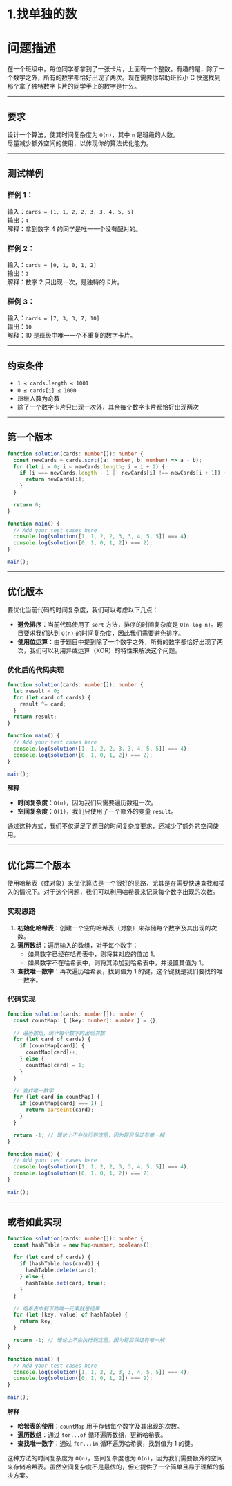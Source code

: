 # 1.找单独的数

# 问题描述

在一个班级中，每位同学都拿到了一张卡片，上面有一个整数。有趣的是，除了一个数字之外，所有的数字都恰好出现了两次。现在需要你帮助班长小 C 快速找到那个拿了独特数字卡片的同学手上的数字是什么。

---

## 要求

设计一个算法，使其时间复杂度为 `O(n)`，其中 `n` 是班级的人数。  
尽量减少额外空间的使用，以体现你的算法优化能力。

---

## 测试样例

### 样例 1：

输入：`cards = [1, 1, 2, 2, 3, 3, 4, 5, 5]`  
输出：`4`  
解释：拿到数字 4 的同学是唯一一个没有配对的。

### 样例 2：

输入：`cards = [0, 1, 0, 1, 2]`  
输出：`2`  
解释：数字 2 只出现一次，是独特的卡片。

### 样例 3：

输入：`cards = [7, 3, 3, 7, 10]`  
输出：`10`  
解释：10 是班级中唯一一个不重复的数字卡片。

---

## 约束条件

- `1 ≤ cards.length ≤ 1001`
- `0 ≤ cards[i] ≤ 1000`
- 班级人数为奇数
- 除了一个数字卡片只出现一次外，其余每个数字卡片都恰好出现两次

---

## 第一个版本

```typescript
function solution(cards: number[]): number {
  const newCards = cards.sort((a: number, b: number) => a - b);
  for (let i = 0; i < newCards.length; i = i + 2) {
    if (i === newCards.length - 1 || newCards[i] !== newCards[i + 1]) {
      return newCards[i];
    }
  }

  return 0;
}

function main() {
  // Add your test cases here
  console.log(solution([1, 1, 2, 2, 3, 3, 4, 5, 5]) === 4);
  console.log(solution([0, 1, 0, 1, 2]) === 2);
}

main();
```

---

## 优化版本

要优化当前代码的时间复杂度，我们可以考虑以下几点：

- **避免排序**：当前代码使用了 `sort` 方法，排序的时间复杂度是 `O(n log n)`。题目要求我们达到 `O(n)` 的时间复杂度，因此我们需要避免排序。
- **使用位运算**：由于题目中提到除了一个数字之外，所有的数字都恰好出现了两次，我们可以利用异或运算（XOR）的特性来解决这个问题。

### 优化后的代码实现

```typescript
function solution(cards: number[]): number {
  let result = 0;
  for (let card of cards) {
    result ^= card;
  }
  return result;
}

function main() {
  // Add your test cases here
  console.log(solution([1, 1, 2, 2, 3, 3, 4, 5, 5]) === 4);
  console.log(solution([0, 1, 0, 1, 2]) === 2);
}

main();
```

**解释**

- **时间复杂度**：`O(n)`，因为我们只需要遍历数组一次。
- **空间复杂度**：`O(1)`，我们只使用了一个额外的变量 `result`。

通过这种方式，我们不仅满足了题目的时间复杂度要求，还减少了额外的空间使用。

---

## 优化第二个版本

使用哈希表（或对象）来优化算法是一个很好的思路，尤其是在需要快速查找和插入的情况下。对于这个问题，我们可以利用哈希表来记录每个数字出现的次数。

### 实现思路

1. **初始化哈希表**：创建一个空的哈希表（对象）来存储每个数字及其出现的次数。
2. **遍历数组**：遍历输入的数组，对于每个数字：
   - 如果数字已经在哈希表中，则将其对应的值加 1。
   - 如果数字不在哈希表中，则将其添加到哈希表中，并设置其值为 1。
3. **查找唯一数字**：再次遍历哈希表，找到值为 1 的键，这个键就是我们要找的唯一数字。

### 代码实现

```typescript
function solution(cards: number[]): number {
  const countMap: { [key: number]: number } = {};

  // 遍历数组，统计每个数字的出现次数
  for (let card of cards) {
    if (countMap[card]) {
      countMap[card]++;
    } else {
      countMap[card] = 1;
    }
  }

  // 查找唯一数字
  for (let card in countMap) {
    if (countMap[card] === 1) {
      return parseInt(card);
    }
  }

  return -1; // 理论上不会执行到这里，因为题目保证有唯一解
}

function main() {
  // Add your test cases here
  console.log(solution([1, 1, 2, 2, 3, 3, 4, 5, 5]) === 4);
  console.log(solution([0, 1, 0, 1, 2]) === 2);
}

main();
```

---

## 或者如此实现

```typescript
function solution(cards: number[]): number {
  const hashTable = new Map<number, boolean>();

  for (let card of cards) {
    if (hashTable.has(card)) {
      hashTable.delete(card);
    } else {
      hashTable.set(card, true);
    }
  }

  // 哈希表中剩下的唯一元素就是结果
  for (let [key, value] of hashTable) {
    return key;
  }

  return -1; // 理论上不会执行到这里，因为题目保证有唯一解
}

function main() {
  // Add your test cases here
  console.log(solution([1, 1, 2, 2, 3, 3, 4, 5, 5]) === 4);
  console.log(solution([0, 1, 0, 1, 2]) === 2);
}

main();
```

**解释**

- **哈希表的使用**：`countMap` 用于存储每个数字及其出现的次数。
- **遍历数组**：通过 `for...of` 循环遍历数组，更新哈希表。
- **查找唯一数字**：通过 `for...in` 循环遍历哈希表，找到值为 1 的键。

这种方法的时间复杂度为 `O(n)`，空间复杂度也为 `O(n)`，因为我们需要额外的空间来存储哈希表。虽然空间复杂度不是最优的，但它提供了一个简单且易于理解的解决方案。
